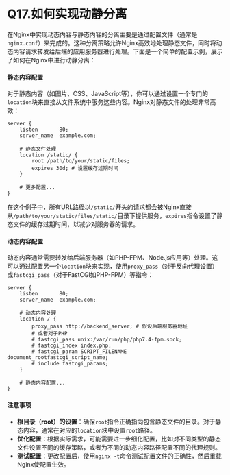 # Q17.如何实现动静分离

在Nginx中实现动态内容与静态内容的分离主要是通过配置文件（通常是`nginx.conf`）来完成的。这种分离策略允许Nginx高效地处理静态文件，同时将动态内容请求转发给后端的应用服务器进行处理。下面是一个简单的配置示例，展示了如何在Nginx中进行动静分离：

#### 静态内容配置

对于静态内容（如图片、CSS、JavaScript等），你可以通过设置一个专门的`location`块来直接从文件系统中服务这些内容。Nginx对静态文件的处理非常高效：

```nginx
server {
    listen       80;
    server_name  example.com;

    # 静态文件处理
    location /static/ {
        root /path/to/your/static/files;
        expires 30d; # 设置缓存过期时间
    }

    # 更多配置...
}
```

在这个例子中，所有URL路径以`/static/`开头的请求都会被Nginx直接从`/path/to/your/static/files/static/`目录下提供服务，`expires`指令设置了静态文件的缓存过期时间，以减少对服务器的请求。



#### 动态内容配置

动态内容通常需要转发给后端服务器（如PHP-FPM、Node.js应用等）处理。这可以通过配置另一个`location`块来实现，使用`proxy_pass`（对于反向代理设置）或`fastcgi_pass`（对于FastCGI如PHP-FPM）等指令：

```nginx
server {
    listen       80;
    server_name  example.com;

    # 动态内容处理
    location / {
        proxy_pass http://backend_server; # 假设后端服务器地址
        # 或者对于PHP
        # fastcgi_pass unix:/var/run/php/php7.4-fpm.sock;
        # fastcgi_index index.php;
        # fastcgi_param SCRIPT_FILENAME document_rootfastcgi_script_name;
        # include fastcgi_params;
    }

    # 静态内容配置...
}
```

#### 注意事项

- **根目录（root）的设置**：确保`root`指令正确指向包含静态文件的目录。对于静态内容，通常在对应的`location`块中设置`root`路径。
- **优化配置**：根据实际需求，可能需要进一步细化配置，比如对不同类型的静态文件设置不同的缓存策略，或者为不同的动态内容路径配置不同的代理规则。
- **测试配置**：更改配置后，使用`nginx -t`命令测试配置文件的正确性，然后重载Nginx使配置生效。